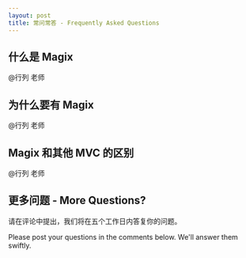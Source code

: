 ```yaml
---
layout: post
title: 常问常答 - Frequently Asked Questions
---
```


## 什么是 Magix

@行列 老师

## 为什么要有 Magix

@行列 老师

## Magix 和其他 MVC 的区别

@行列 老师

## 更多问题 - More Questions?

请在评论中提出，我们将在五个工作日内答复你的问题。

Please post your questions in the comments below. We'll answer them swiftly.